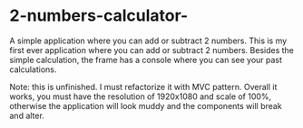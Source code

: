 # 2-numbers-calculator-
A simple application where you can add or subtract 2 numbers.
This is my first ever application where you can add or subtract 2 numbers.
Besides the simple calculation, the frame has a console where you can see your past calculations.

Note: this is unfinished. I must refactorize it with MVC pattern. Overall it works, you must have the resolution of 1920x1080 and scale
of 100%, otherwise the application will look muddy and the components will break and alter.
